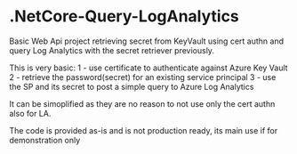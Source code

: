 # .NetCore-Query-LogAnalytics
Basic Web Api project retrieving secret from KeyVault using cert authn and query Log Analytics with the secret retriever previously.

This is very basic:
  1 - use certificate to authenticate against Azure Key Vault
  2 - retrieve the password(secret) for an existing service principal
  3 - use the SP and its secret to post a simple query to Azure Log Analytics 

It can be simoplified as they are no reason to not use only the cert authn also for LA.

The code is provided as-is and is not production ready, its main use if for demonstration only
